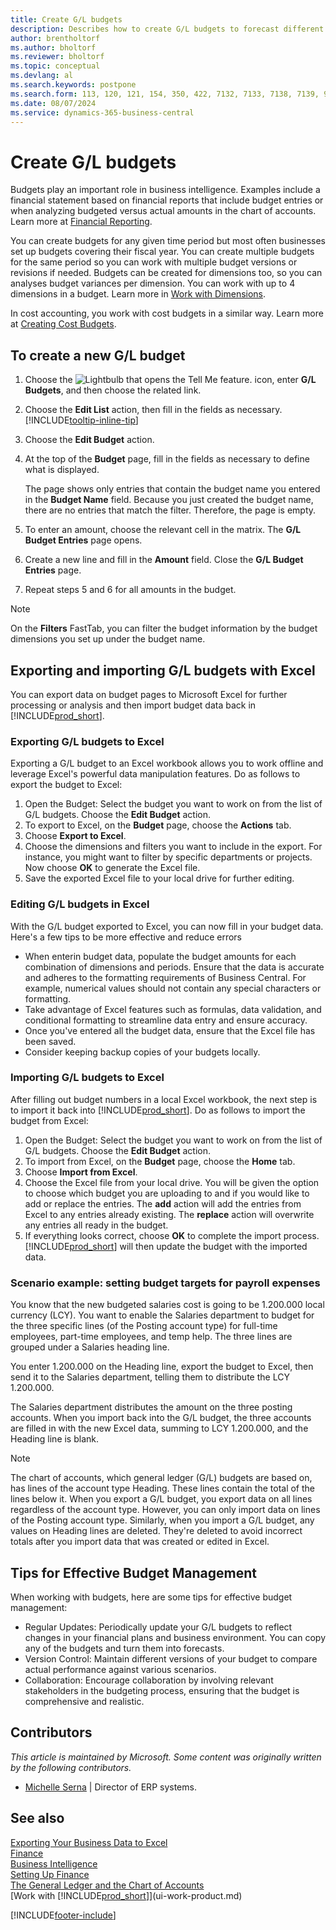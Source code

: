 ```yaml
---
title: Create G/L budgets
description: Describes how to create G/L budgets to forecast different financial activities and assign dimensions for business intelligence purposes.
author: brentholtorf
ms.author: bholtorf
ms.reviewer: bholtorf
ms.topic: conceptual
ms.devlang: al
ms.search.keywords: postpone
ms.search.form: 113, 120, 121, 154, 350, 422, 7132, 7133, 7138, 7139, 9203, 9219, 9239, 9373, 9374
ms.date: 08/07/2024
ms.service: dynamics-365-business-central
---
```


# Create G/L budgets

Budgets play an important role in business intelligence. Examples include a financial statement based on financial reports that include budget entries or when analyzing budgeted versus actual amounts in the chart of accounts. Learn more at [Financial Reporting](bi.md).
 
You can create budgets for any given time period but most often businesses set up budgets covering their fiscal year. You can create multiple budgets for the same period so you can work with multiple budget versions or revisions if needed. Budgets can be created for dimensions too, so you can analyses budget variances per dimension. You can work with up to 4 dimensions in a budget. Learn more in [Work with Dimensions](finance-dimensions.md).

In cost accounting, you work with cost budgets in a similar way. Learn more at [Creating Cost Budgets](finance-create-cost-budgets.md).  

## To create a new G/L budget

1. Choose the ![Lightbulb that opens the Tell Me feature.](media/ui-search/search_small.png "Tell me what you want to do") icon, enter **G/L Budgets**, and then choose the related link.  
2. Choose the **Edit List** action, then fill in the fields as necessary. [!INCLUDE[tooltip-inline-tip](includes/tooltip-inline-tip_md.md)]  
3. Choose the **Edit Budget** action.
4. At the top of the **Budget** page, fill in the fields as necessary to define what is displayed.  

   The page shows only entries that contain the budget name you entered in the **Budget Name** field. Because you just created the budget name, there are no entries that match the filter. Therefore, the page is empty.  
5. To enter an amount, choose the relevant cell in the matrix. The **G/L Budget Entries** page opens.  
6. Create a new line and fill in the **Amount** field. Close the **G/L Budget Entries** page.  
7. Repeat steps 5 and 6 for all amounts in the budget.  

> [!NOTE]  
> On the **Filters** FastTab, you can filter the budget information by the budget dimensions you set up under the budget name.

## Exporting and importing G/L budgets with Excel

You can export data on budget pages to Microsoft Excel for further processing or analysis and then import budget data back in [!INCLUDE[prod_short](includes/prod_short.md)].

### Exporting G/L budgets to Excel

Exporting a G/L budget to an Excel workbook allows you to work offline and leverage Excel's powerful data manipulation features. Do as follows to export the budget to Excel:

1. Open the Budget: Select the budget you want to work on from the list of G/L budgets. Choose the **Edit Budget** action.
1. To export to Excel, on the **Budget** page, choose the **Actions** tab.
1. Choose **Export to Excel**.
1. Choose the dimensions and filters you want to include in the export. For instance, you might want to filter by specific departments or projects. Now choose **OK** to generate the Excel file.
1. Save the exported Excel file to your local drive for further editing.

### Editing G/L budgets in Excel

With the G/L budget exported to Excel, you can now fill in your budget data. Here's a few tips to be more effective and reduce errors

- When enterin budget data, populate the budget amounts for each combination of dimensions and periods. Ensure that the data is accurate and adheres to the formatting requirements of Business Central. For example, numerical values should not contain any special characters or formatting.
- Take advantage of Excel features such as formulas, data validation, and conditional formatting to streamline data entry and ensure accuracy.
- Once you've entered all the budget data, ensure that the Excel file has been saved. 
- Consider keeping backup copies of your budgets locally.

### Importing G/L budgets to Excel

After filling out budget numbers in a local Excel workbook, the next step is to import it back into [!INCLUDE[prod_short](includes/prod_short.md)]. Do as follows to import the budget from Excel:

1. Open the Budget: Select the budget you want to work on from the list of G/L budgets. Choose the **Edit Budget** action.
1. To import from Excel, on the **Budget** page, choose the **Home** tab.
1. Choose **Import from Excel**.
1. Choose the Excel file from your local drive. You will be given the option to choose which budget you are uploading to and if you would like to add or replace the entries. The **add** action will add the entries from Excel to any entries already existing. The **replace** action will overwrite any entries all ready in the budget. 
1. If everything looks correct, choose **OK** to complete the import process. [!INCLUDE[prod_short](includes/prod_short.md)] will then update the budget with the imported data.

### Scenario example: setting budget targets for payroll expenses

You know that the new budgeted salaries cost is going to be 1.200.000 local currency (LCY). You want to enable the Salaries department to budget for the three specific lines (of the Posting account type) for full-time employees, part-time employees, and temp help. The three lines are grouped under a Salaries heading line.

You enter 1.200.000 on the Heading line, export the budget to Excel, then send it to the Salaries department, telling them to distribute the LCY 1.200.000.

The Salaries department distributes the amount on the three posting accounts. When you import back into the G/L budget, the three accounts are filled in with the new Excel data, summing to LCY 1.200.000, and the Heading line is blank.

> [!NOTE]
> The chart of accounts, which general ledger (G/L) budgets are based on, has lines of the account type Heading. These lines contain the total of the lines below it. When you export a G/L budget, you export data on all lines regardless of the account type. However, you can only import data on lines of the Posting account type. Similarly, when you import a G/L budget, any values on Heading lines are deleted. They're deleted to avoid incorrect totals after you import data that was created or edited in Excel.

## Tips for Effective Budget Management

When working with budgets, here are some tips for effective budget management:

- Regular Updates: Periodically update your G/L budgets to reflect changes in your financial plans and business environment. You can copy any of the budgets and turn them into forecasts.
- Version Control: Maintain different versions of your budget to compare actual performance against various scenarios.
- Collaboration: Encourage collaboration by involving relevant stakeholders in the budgeting process, ensuring that the budget is comprehensive and realistic.

## Contributors

*This article is maintained by Microsoft. Some content was originally written by the following contributors.*

* [Michelle Serna](https://www.linkedin.com/in/michelleserna1/) | Director of ERP systems.

## See also

[Exporting Your Business Data to Excel](about-export-data.md)    
[Finance](finance.md)    
[Business Intelligence](bi.md)    
[Setting Up Finance](finance-setup-finance.md)    
[The General Ledger and the Chart of Accounts](finance-general-ledger.md)    
[Work with [!INCLUDE[prod_short](includes/prod_short.md)]](ui-work-product.md)    

[!INCLUDE[footer-include](includes/footer-banner.md)]
